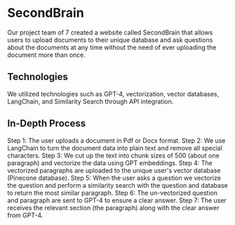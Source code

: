 # SecondBrain
Our project  team of 7 created a website called SecondBrain that allows users to upload documents to their unique database and ask questions about the documents at any time without the need of ever uploading the document more than once.

## Technologies
We utilized technologies such as GPT-4, vectorization, vector databases, LangChain, and Similarity Search through API integration.

## In-Depth Process 
Step 1: The user uploads a document in Pdf or Docx format.
Step 2: We use LangChain to turn the document data into plain text and remove all special characters.
Step 3: We cut up the text into chunk sizes of 500 (about one paragraph) and vectorize the data using GPT embeddings.
Step 4: The vectorized paragraphs are uploaded to the unique user's vector database (Pinecone database).
Step 5: When the user asks a question we vectorize the question and perform a similarity search with the question and database to return the most similar paragraph.
Step 6: The un-vectorized question and paragraph are sent to GPT-4 to ensure a clear answer.
Step 7: The user receives the relevant section (the paragraph) along with the clear answer from GPT-4.
